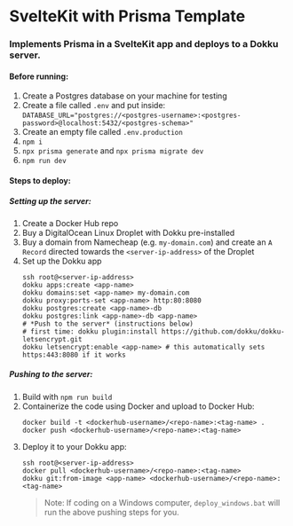 # SvelteKit with Prisma Template
### Implements Prisma in a SvelteKit app and deploys to a Dokku server.

#### Before running:
1. Create a Postgres database on your machine for testing
2. Create a file called `.env` and put inside: `DATABASE_URL="postgres://<postgres-username>:<postgres-password>@localhost:5432/<postgres-schema>"`
3. Create an empty file called `.env.production`
4. `npm i`
5. `npx prisma generate` and `npx prisma migrate dev`
6. `npm run dev`

#### Steps to deploy:
##### Setting up the server:
1. Create a Docker Hub repo
2. Buy a DigitalOcean Linux Droplet with Dokku pre-installed
3. Buy a domain from Namecheap (e.g. `my-domain.com`) and create an `A Record` directed towards the `<server-ip-address>` of the Droplet
4. Set up the Dokku app
	```
	ssh root@<server-ip-address>
	dokku apps:create <app-name>
	dokku domains:set <app-name> my-domain.com
	dokku proxy:ports-set <app-name> http:80:8080
	dokku postgres:create <app-name>-db
	dokku postgres:link <app-name>-db <app-name>
	# *Push to the server* (instructions below)
	# first time: dokku plugin:install https://github.com/dokku/dokku-letsencrypt.git
	dokku letsencrypt:enable <app-name> # this automatically sets https:443:8080 if it works
	```
##### Pushing to the server:
1. Build with `npm run build`
2. Containerize the code using Docker and upload to Docker Hub:
	```
	docker build -t <dockerhub-username>/<repo-name>:<tag-name> .
	docker push <dockerhub-username>/<repo-name>:<tag-name>
	```
3. Deploy it to your Dokku app:
	```
	ssh root@<server-ip-address>
	docker pull <dockerhub-username>/<repo-name>:<tag-name>
	dokku git:from-image <app-name> <dockerhub-username>/<repo-name>:<tag-name>
	```
	> Note: If coding on a Windows computer, `deploy_windows.bat` will run the above pushing steps for you.
